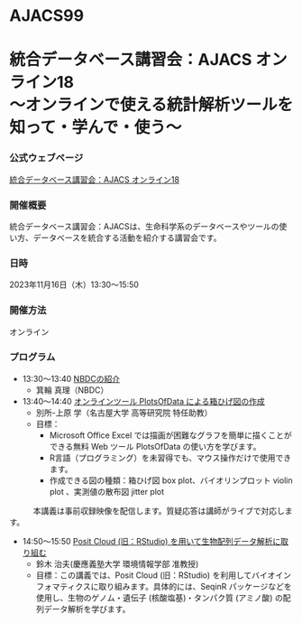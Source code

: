 # AJACS99
# 統合データベース講習会：AJACS オンライン18<br/>〜オンラインで使える統計解析ツールを知って・学んで・使う〜

### 公式ウェブページ
[統合データベース講習会：AJACS オンライン18](https://biosciencedbc.jp/event/ajacs/ajacs99.html)  

### 開催概要
統合データベース講習会：AJACSは、生命科学系のデータベースやツールの使い方、データベースを統合する活動を紹介する講習会です。

### 日時
2023年11月16日（木）13:30～15:50

### 開催方法
オンライン

### プログラム
- 13:30～13:40	[NBDCの紹介](01_NBDC)
  - 箕輪 真理（NBDC） 
- 13:40～14:40	[オンラインツール PlotsOfData による箱ひげ図の作成](02_bessho-uehara)
  - 別所-上原 学（名古屋大学 高等研究院 特任助教）
  - 目標：
    - Microsoft Office Excel では描画が困難なグラフを簡単に描くことができる無料 Web ツール PlotsOfData の使い方を学びます。
    - R言語（プログラミング）を未習得でも、マウス操作だけで使用できます。
    - 作成できる図の種類：箱ひげ図 box plot、バイオリンプロット violin plot 、実測値の散布図 jitter plot

　　　本講義は事前収録映像を配信します。質疑応答は講師がライブで対応します。
  
- 14:50～15:50	[Posit Cloud (旧：RStudio) を用いて生物配列データ解析に取り組む](03_suzuki)
  -	鈴木 治夫(慶應義塾大学 環境情報学部 准教授)
  - 目標：この講義では、Posit Cloud (旧：RStudio) を利用してバイオインフォマティクスに取り組みます。具体的には、SeqinR パッケージなどを使用し、生物のゲノム・遺伝子 (核酸塩基)・タンパク質 (アミノ酸) の配列データ解析を学びます。
